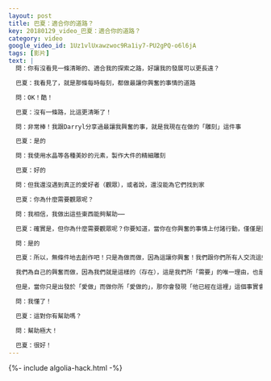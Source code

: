 ```yaml
---
layout: post
title: 巴夏：適合你的道路？
key: 20180129_video_巴夏：適合你的道路？
category: video
google_video_id: 1Uz1vlUxawzwoc9Ra1iy7-PU2gPQ-o6l6jA
tags: [影片]
text: |
  問：你有沒看見一條清晰的、適合我的探索之路，好讓我的發展可以更長遠？

  巴夏：我看見了，就是那條每時每刻，都做最讓你興奮的事情的道路

  問：OK！酷！

  巴夏：沒有一條路，比這更清晰了！

  問：非常棒！我跟Darryl分享過最讓我興奮的事，就是我現在在做的「雕刻」這件事

  巴夏：是的

  問：我使用水晶等各種美妙的元素，製作大件的精細雕刻

  巴夏：好的

  問：但我還沒遇到真正的愛好者（觀眾），或者說，還沒能為它們找到家

  巴夏：你為什麼需要觀眾呢？

  問：我相信，我做出這些東西能夠幫助⋯⋯

  巴夏：確實是，但你為什麼需要觀眾呢？你要知道，當你在你興奮的事情上付諸行動，僅僅是因為興奮本身，那麼，那些需要知道你所做的事情的人，那些需要你能夠給出的東西的人，自然會找到你。但是，如果你需要觀眾的存在，那麼，你的創作，就變成「有條件」的創作

  問：是的

  巴夏：所以，無條件地去創作吧！只是為做而做，因為這讓你興奮！我們跟你們所有人交流這些理念，並不是因為你們所認為的：某種形式上，我們比你們聰明，不是因為我們真的比你們聰明，不是因為你們需要聽我們說的，不是因為你們需要按照我們建議的去做，而是因為這麼做的話，能帶給我們「喜悅」，我們才不在乎你們是否關注這些信息，我們愛你們，知道它們對你們有助益，如果你們使用它們，並在應用過程中找到喜悅，那我們會非常非常開心，我們分享，僅僅是因為這讓我們興奮，而不是因為我們認為：當你們選擇相信我們之後，會給我們帶來興奮。

  我們為自己的興奮而做，因為我們就是這樣的（存在），這是我們所「需要」的唯一理由，也是我們所「擁有」的唯一理由，如果你也這麼做的話，那你會發現：出現的任何觀眾，都是真正需要出現的觀眾，因為任何一份有禮物可給出的人，都會有一個觀眾，在等待這份禮物，他可能不是你所希望的「可能是」的觀眾，也可能不是你所想的「應該是」的觀眾，但他肯定會出現，其實，他已經在「這裡」。

  但是，當你只是出發於「愛做」而做你所「愛做的」，那你會發現「他已經在這裡」這個事實會變得越發明顯，這並不是因為你所做的，會為其他人帶來什麼東西（因為一切都存在於此時此地）

  問：我懂了！

  巴夏：這對你有幫助嗎？

  問：幫助極大！

  巴夏：很好！
---
```


{%- include algolia-hack.html -%}
